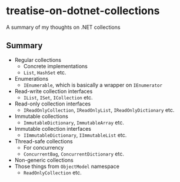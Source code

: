 # treatise-on-dotnet-collections
A summary of my thoughts on .NET collections


## Summary

- Regular collections
  - Concrete implementations
  - `List`, `HashSet` etc.
- Enumerations
  - `IEnumerable`, which is basically a wrapper on `IEnumerator`
- Read-write collection interfaces
  - `IList`, `ISet`, `ICollection` etc.
- Read-only collection interfaces
  - `IReadOnlyCollection`, `IReadOnlyList`, `IReadOnlyDictionary` etc.
- Immutable collections
  - `ImmutableDictionary`, `ImmutableArray` etc.
- Immutable collection interfaces
  - `IImmutableDictionary`, `IImmutableList` etc.
- Thread-safe collections
  - For concurrency
  - `ConcurrentBag`, `ConcurrentDictionary` etc.
- Non-generic collections
- Those things from `ObjectModel` namespace
  - `ReadOnlyCollection` etc.

